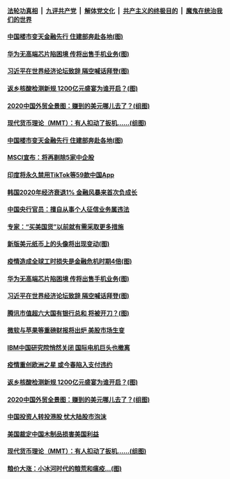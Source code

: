 ####  [法轮功真相](../../../../basic/blob/master/README.md?t=01270401) &nbsp;|&nbsp; [九评共产党](../../../../9ping.md/blob/master/README.md?t=01270401) &nbsp;|&nbsp; [解体党文化](../../../../jtdwh.md/blob/master/README.md?t=01270401)  &nbsp;|&nbsp; [共产主义的终极目的](../../../../gczydzjmd.md/blob/master/README.md?t=01270401) &nbsp;|&nbsp; [魔鬼在统治我们的世界](../../../../mgztzwmdsj.md/blob/master/README.md?t=01270401) 

#### [中国楼市变天金融先行 住建部奔赴各地(图)](../pages/p5/960420.md?t=01270401) 

#### [华为无高端芯片陷困境 传将出售手机业务(图)](../pages/p5/960343.md?t=01270401) 

#### [习近平在世界经济论坛致辞 隔空喊话拜登(图)](../pages/p5/960325.md?t=01270401) 

#### [返乡核酸检测新规 1200亿元盛宴为谁开启？(图)](../pages/p5/960267.md?t=01270401) 

#### [2020中国外贸全景图：赚到的美元哪儿去了？(组图)](../pages/p5/960231.md?t=01270401) 

#### [现代货币理论（MMT）：有人扣动了扳机……(组图)](../pages/p5/960236.md?t=01270401) 

#### [中国楼市变天金融先行 住建部奔赴各地(图)](../pages/p5/960420.md?t=01270401) 

#### [MSCI宣布：将再剔除5家中企股](../pages/p5/960393.md?t=01270401) 

#### [印度将永久禁用TikTok等59款中国App](../pages/p5/960392.md?t=01270401) 

#### [韩国2020年经济衰退1% 金融风暴来首次负成长](../pages/p5/960391.md?t=01270401) 

#### [中国央行官员：擅自从事个人征信业务属违法](../pages/p5/960390.md?t=01270401) 

#### [专家：“买美国货”以前就有需采取更多措施](../pages/p5/960360.md?t=01270401) 

#### [新版美元纸币上的头像将出现变动(图)](../pages/p5/960359.md?t=01270401) 

#### [疫情造成全球工时损失是金融危机时期4倍(图)](../pages/p5/960353.md?t=01270401) 

#### [华为无高端芯片陷困境 传将出售手机业务(图)](../pages/p5/960343.md?t=01270401) 

#### [习近平在世界经济论坛致辞 隔空喊话拜登(图)](../pages/p5/960325.md?t=01270401) 

#### [腾讯市值超六大国有银行总和 将被开刀？(图)](../pages/p5/960316.md?t=01270401) 

#### [微软与苹果等重磅财报将出炉 美股市场生变](../pages/p5/960313.md?t=01270401) 

#### [IBM中国研究院悄然关闭 国际电机巨头也撤离](../pages/p5/960305.md?t=01270401) 

#### [疫情重创欧洲之星 或今春陷入支付违约](../pages/p5/960303.md?t=01270401) 

#### [返乡核酸检测新规 1200亿元盛宴为谁开启？(图)](../pages/p5/960267.md?t=01270401) 

#### [2020中国外贸全景图：赚到的美元哪儿去了？(组图)](../pages/p5/960231.md?t=01270401) 

#### [中国投资人转投港股 忧大陆股市泡沫](../pages/p5/960255.md?t=01270401) 

#### [美国裁定中国木制品损害美国利益](../pages/p5/960253.md?t=01270401) 

#### [现代货币理论（MMT）：有人扣动了扳机……(组图)](../pages/p5/960236.md?t=01270401) 

#### [粮价大涨：小冰河时代的粮荒和瘟疫…(图)](../pages/p5/960243.md?t=01270401) 


